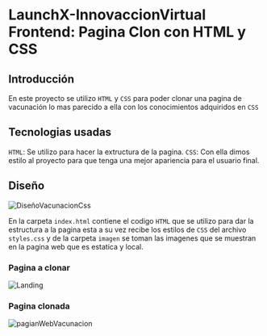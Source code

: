 # LaunchX-InnovaccionVirtual Frontend: Pagina Clon con HTML y CSS

 ## Introducción
 
 En este proyecto se utilizo `HTML` y `CSS` para poder clonar una pagina de vacunación lo mas parecido a ella con los conocimientos adquiridos en `CSS`
 
 ## Tecnologias usadas
 
 `HTML`: Se utilizo para hacer la extructura de la pagina.
 `CSS`: Con ella dimos estilo al proyecto para que tenga una mejor apariencia para el usuario final.
 
 ## Diseño
 
 ![DiseñoVacunacionCss](https://user-images.githubusercontent.com/99068430/170894535-9695fc07-088a-4943-8151-f152d92aa53c.png)
 
 En la carpeta `index.html` contiene el codigo `HTML` que se utilizo para dar la estructura a la  pagina esta a su vez recibe los estilos de `CSS` del archivo `styles.css` y de la carpeta `imagen` se toman las imagenes que se muestran en la pagina web que es estatica y local.  
 
 ### Pagina a clonar 
 
   ![Landing](https://user-images.githubusercontent.com/99068430/170895047-12f960a3-df0e-499e-b340-958a25d5d87e.png)

 
### Pagina clonada 

![pagianWebVacunacion](https://user-images.githubusercontent.com/99068430/170895200-52817afc-42e6-42c9-9477-0ad2ecd3aecf.gif)

